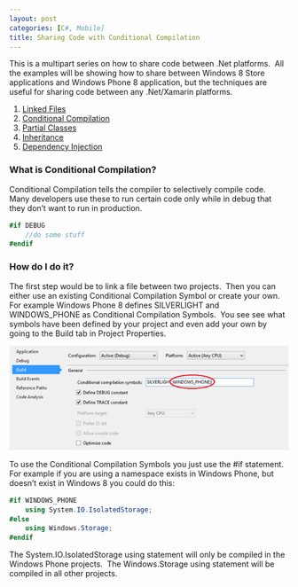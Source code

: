 ```yaml
---
layout: post
categories: [C#, Mobile]
title: Sharing Code with Conditional Compilation
---
```

This is a multipart series on how to share code between .Net platforms.  All the examples will be showing how to share between Windows 8 Store applications and Windows Phone 8 application, but the techniques are useful for sharing code between any .Net/Xamarin platforms.
<ol>
	<li><a href="http://hutchcodes.net/linked-files/">Linked Files</a></li>
	<li><a href="http://hutchcodes.net/conditional-compilation/">Conditional Compilation</a></li>
	<li><a href="http://hutchcodes.net/partial-classes/">Partial Classes</a></li>
	<li><a href="http://hutchcodes.net/sharing-code-with-inheritance/">Inheritance</a></li>
	<li><a href="http://hutchcodes.net/sharing-code-with-dependency-injection/">Dependency Injection</a></li>
</ol>

<h3>What is Conditional Compilation?</h3>
Conditional Compilation tells the compiler to selectively compile code.  Many developers use these to run certain code only while in debug that they don’t want to run in production.
<!--more-->

~~~ csharp
#if DEBUG
    //do some stuff
#endif
~~~    

<h3>How do I do it?</h3>
The first step would be to link a file between two projects.  Then you can either use an existing Conditional Compilation Symbol or create your own.  For example Windows Phone 8 defines SILVERLIGHT and WINDOWS_PHONE as Conditional Compilation Symbols.  You see see what symbols have been defined by your project and even add your own by going to the Build tab in Project Properties.

![Build Options Dialog](/img/2015/CompilerDirective.png)

To use the Conditional Compilation Symbols you just use the #if statement.  For example if you are using a namespace exists in Windows Phone, but doesn’t exist in Windows 8 you could do this:

~~~ csharp   
#if WINDOWS_PHONE
    using System.IO.IsolatedStorage;
#else
    using Windows.Storage;
#endif
~~~    

The System.IO.IsolatedStorage using statement will only be compiled in the Windows Phone projects.  The Windows.Storage using statement will be compiled in all other projects.


